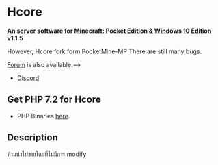 Hcore
===================

__An server software for Minecraft: Pocket Edition & Windows 10 Edition v1.1.5__

However, Hcore fork form PocketMine-MP There are still many bugs.

[Forum](https://forums.pmmp.io/) is also available.-->
* [Discord](https://discord.gg/XdycRkwRdB)

Get PHP 7.2 for Hcore
-------------
* PHP Binaries [here](https://www.mediafire.com/file/48juxdzex476b8y/bin7.2.zip/file).
<!--* Installation instructions can be found in the [wiki](https://github.com/iTXTech/Genisys/wiki).-->
Description
-------------
ห้ามนำไปขายโดยที่ไม่มีการ modify
